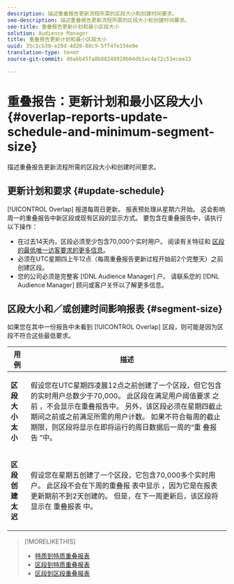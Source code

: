 ```yaml
---
description: 描述重叠报告更新流程所需的区段大小和创建时间要求。
seo-description: 描述重叠报告更新流程所需的区段大小和创建时间要求。
seo-title: 重叠报告更新计划和最小区段大小
solution: Audience Manager
title: 重叠报告更新计划和最小区段大小
uuid: 35c1cb39-e28d-4d20-88c9-5ff4fe154e9e
translation-type: tm+mt
source-git-commit: d6abb45fa8b88248920b64db3ac4e72c53ecee13

---
```



# 重叠报告：更新计划和最小区段大小{#overlap-reports-update-schedule-and-minimum-segment-size}

描述重叠报告更新流程所需的区段大小和创建时间要求。

## 更新计划和要求 {#update-schedule}

[!UICONTROL Overlap] 报道每周日更新。 报表预处理从星期六开始。 这会影响周一的重叠报告中新区段或现有区段的显示方式。 要包含在重叠报告中，请执行以下操作：

* 在过去14天内，区段必须至少包含70,000个实时用户。 阅读有关特征和 [区段的最低唯一访客要求的更多信息](../../reporting/report-sampling.md#data-sampling-ratio)。
* 必须在UTC星期四上午12点（每周重叠报告更新过程开始前2个完整天）之前创建区段。
* 您的公司必须是完整客 [!DNL Audience Manager] 户。 请联系您的 [!DNL Audience Manager] 顾问或客户关怀以了解更多信息。

## 区段大小和／或创建时间影响报表 {#segment-size}

如果您在其中一份报告中未看到 [!UICONTROL Overlap] 区段，则可能是因为区段不符合这些最低要求。

<table id="table_BE2937C1FA314BBDBD1D026321D6E6B1"> 
 <thead> 
  <tr> 
   <th colname="col1" class="entry"> 用例 </th> 
   <th colname="col2" class="entry"> 描述 </th> 
  </tr> 
 </thead>
 <tbody> 
  <tr> 
   <td colname="col1"> <p> <b>区段大小太小</b> </p> </td> 
   <td colname="col2"> <p>假设您在UTC星期四凌晨12点之前创建了一个区段，但它包含的实时用户总数少于70,000。 此区段在满足用户阈值要求 <span class="wintitle"> 之前</span> ，不会显示在重叠报告中。 另外，该区段必须在星期四截止期间之前或之前满足所需的用户计数。 如果不符合每周的截止期限，则区段将显示在即将运行的周日数据后一周的“重 <span class="wintitle"> 叠报告</span> ”中。 </p> </td> 
  </tr> 
  <tr> 
   <td colname="col1"> <p> <b>区段创建太迟</b> </p> </td> 
   <td colname="col2"> <p>假设您在星期五创建了一个区段，它包含70,000多个实时用户。 此区段不会在下周的重叠报 <span class="wintitle"> 表中显示</span> ，因为它是在报表更新期前不到2天创建的。 但是，在下一周更新后，该区段将显示在 <span class="wintitle"> 重叠报表</span> 中。 </p> </td> 
  </tr> 
 </tbody> 
</table>

>[!MORELIKETHIS]
>
>* [特质到特质重叠报表](../../reporting/dynamic-reports/trait-trait-overlap-report.md#trait-to-trait-overlap-report)
>* [区段到特质重叠报表](../../reporting/dynamic-reports/segment-trait-overlap-report.md)
>* [区段到区段重叠报表](../../reporting/dynamic-reports/segment-segment-overlap-report.md)

